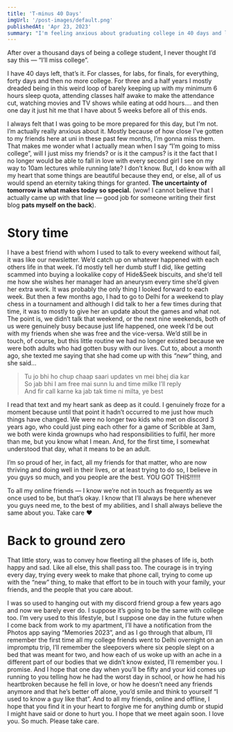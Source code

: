 ```yaml
---
title: 'T-minus 40 Days'
imgUrl: '/post-images/default.png'
publishedAt: 'Apr 23, 2023'
summary: "I'm feeling anxious about graduating college in 40 days and leaving behind my college friends and lifestyle. I reflect on how the fleeting nature of life's phases, both happy and sad, is what makes the present moment special. I express pride and support for my friends who are now navigating adulthood, and I hope they will remember me fondly in the future, even as our lives change."
---
```


After over a thousand days of being a college student, I never thought I’d say this — “I’ll miss college”.

I have 40 days left, that’s it. For classes, for labs, for finals, for everything, forty days and then no more college. For three and a half years I mostly dreaded being in this weird loop of barely keeping up with my minimum 6 hours sleep quota, attending classes half awake to make the attendance cut, watching movies and TV shows while eating at odd hours…. and then one day it just hit me that I have about 5 weeks before all of this ends.

I always felt that I was going to be more prepared for this day, but I’m not. I’m actually really anxious about it. Mostly because of how close I’ve gotten to my friends here at uni in these past few months, I’m gonna miss them. That makes me wonder what I actually mean when I say “I’m going to miss college”, will I just miss my friends? or is it the campus? is it the fact that I no longer would be able to fall in love with every second girl I see on my way to 10am lectures while running late? I don’t know. But, I do know with all my heart that some things are beautiful because they end, or else, all of us would spend an eternity taking things for granted. **The uncertainty of tomorrow is what makes today so special.** (wow! I cannot believe that I actually came up with that line — good job for someone writing their first blog **pats myself on the back**).

# Story time

I have a best friend with whom I used to talk to every weekend without fail, it was like our newsletter. We’d catch up on whatever happened with each others life in that week. I’d mostly tell her dumb stuff I did, like getting scammed into buying a lookalike copy of Hide&Seek biscuits, and she’d tell me how she wishes her manager had an aneurysm every time she’d given her extra work. It was probably the only thing I looked forward to each week. But then a few months ago, I had to go to Delhi for a weekend to play chess in a tournament and although I did talk to her a few times during that time, it was to mostly to give her an update about the games and what not. The point is, we didn’t talk that weekend, or the next nine weekends, both of us were genuinely busy because just life happened, one week I’d be out with my friends when she was free and the vice-versa. We’d still be in touch, of course, but this little routine we had no longer existed because we were both adults who had gotten busy with our lives. Cut to, about a month ago, she texted me saying that she had come up with this *“new”* thing, and she said…

> Tu jo bhi ho chup chaap saari updates vn mei bhej dia kar  
> So jab bhi I am free mai sunn lu and time milke I’ll reply  
> And fir call karne ka jab tak time ni milta, ye best

I read that text and my heart sank as deep as it could. I genuinely froze for a moment because until that point it hadn’t occurred to me just how much things have changed. We were no longer two kids who met on discord 3 years ago, who could just ping each other for a game of Scribble at 3am, we both were kinda grownups who had responsibilities to fulfil, her more than me, but you know what I mean. And, for the first time, I somewhat understood that day, what it means to be an adult.

I’m so proud of her, in fact, all my friends for that matter, who are now thriving and doing well in their lives, or at least trying to do so, I believe in you guys so much, and you people are the best. YOU GOT THIS!!!!!!

To all my online friends — I know we’re not in touch as frequently as we once used to be, but that’s okay. I know that I’ll always be here whenever you guys need me, to the best of my abilities, and I shall always believe the same about you. Take care ❤

# Back to ground zero

That little story, was to convey how fleeting all the phases of life is, both happy and sad. Like all else, this shall pass too. The courage is in trying every day, trying every week to make that phone call, trying to come up with the “new” thing, to make that effort to be in touch with your family, your friends, and the people that you care about.

I was so used to hanging out with my discord friend group a few years ago and now we barely ever do. I suppose it’s going to be the same with college too. I’m very used to this lifestyle, but I suppose one day in the future when I come back from work to my apartment, I’ll have a notification from the Photos app saying “Memories 2023”, and as I go through that album, I’ll remember the first time all my college friends went to Delhi overnight on an impromptu trip, I’ll remember the sleepovers where six people slept on a bed that was meant for two, and how each of us woke up with an ache in a different part of our bodies that we didn’t know existed, I’ll remember you. I promise. And I hope that one day when you’ll be fifty and your kid comes up running to you telling how he had the worst day in school, or how he had his heartbroken because he fell in love, or how he doesn’t need any friends anymore and that he’s better off alone, you’d smile and think to yourself “I used to know a guy like that”. And to all my friends, online and offline, I hope that you find it in your heart to forgive me for anything dumb or stupid I might have said or done to hurt you. I hope that we meet again soon. I love you. So much. Please take care.
